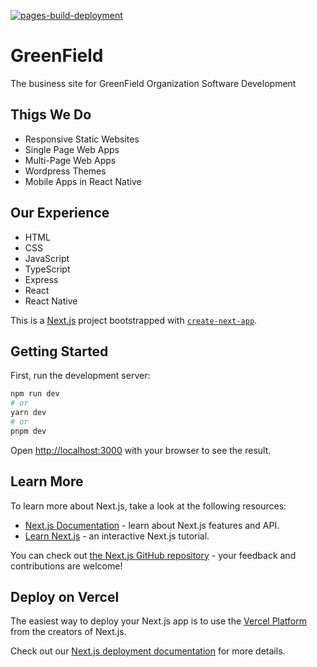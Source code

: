 [![pages-build-deployment](https://github.com/GreenField-Org/Greenfield-Org.github.io/actions/workflows/pages/pages-build-deployment/badge.svg)](https://github.com/GreenField-Org/Greenfield-Org.github.io/actions/workflows/pages/pages-build-deployment)

# GreenField

The business site for GreenField Organization Software Development

## Thigs We Do

- Responsive Static Websites
- Single Page Web Apps
- Multi-Page Web Apps
- Wordpress Themes
- Mobile Apps in React Native

## Our Experience

- HTML
- CSS
- JavaScript
- TypeScript
- Express
- React
- React Native

This is a [Next.js](https://nextjs.org/) project bootstrapped with [`create-next-app`](https://github.com/vercel/next.js/tree/canary/packages/create-next-app).

## Getting Started

First, run the development server:

```bash
npm run dev
# or
yarn dev
# or
pnpm dev
```

Open [http://localhost:3000](http://localhost:3000) with your browser to see the result.

## Learn More

To learn more about Next.js, take a look at the following resources:

- [Next.js Documentation](https://nextjs.org/docs) - learn about Next.js features and API.
- [Learn Next.js](https://nextjs.org/learn) - an interactive Next.js tutorial.

You can check out [the Next.js GitHub repository](https://github.com/vercel/next.js/) - your feedback and contributions are welcome!

## Deploy on Vercel

The easiest way to deploy your Next.js app is to use the [Vercel Platform](https://vercel.com/new?utm_medium=default-template&filter=next.js&utm_source=create-next-app&utm_campaign=create-next-app-readme) from the creators of Next.js.

Check out our [Next.js deployment documentation](https://nextjs.org/docs/deployment) for more details.
